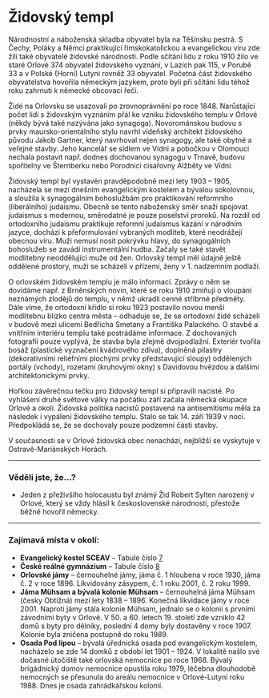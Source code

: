 # Židovský templ

Národnostní a náboženská skladba obyvatel byla na Těšínsku pestrá. S Čechy, Poláky a Němci praktikující římskokatolickou a evangelickou víru zde žili také obyvatelé židovské národnosti. Podle sčítání lidu z roku 1910 žilo ve staré Orlové 374 obyvatel židovského vyznání, v Lazích pak 115, v Porubě 33 a v Polské (Horní) Lutyni rovněž 33 obyvatel. Početná část židovského obyvatelstva hovořila německým jazykem, proto byli při sčítáni lidu téhož roku zahrnuti k německé obcovací řeči.

Židé na Orlovsku se usazovali po zrovnoprávnění po roce 1848. Narůstající počet lidí s židovským vyznáním přál ke vzniku židovského templu v Orlové (někdy bývá také nazývána jako synagoga). Novorománskou budovu s prvky maursko-orientálního stylu navrhl vídeňský architekt židovského původu Jakob Gartner, který navrhoval nejen synagogy, ale také obytné a veřejné stavby. Jeho kancelář se sídlem ve Vídni a pobočkou v Olomouci nechala postavit např. dodnes dochovanou synagogu v Trnavě, budovu spořitelny ve Šternberku nebo Porodnici císařovny Alžběty ve Vídni.

Židovský templ byl vystavěn pravděpodobně mezi lety 1903 – 1905, nacházela se mezi dnešním evangelickým kostelem a bývalou sokolovnou, a sloužila k synagogálním bohoslužbám pro praktikování reformního (liberálního) judaismu. Obecně se tento náboženský směr snaží spojovat judaismus s modernou, směrodatné je pouze poselství proroků. Na rozdíl od ortodoxního judaismu praktikuje reformní judaismus kázání v národním jazyce, dochází k přeformulování vybraných modliteb, které neodrážejí obecnou víru. Muži nemusí nosit pokrývku hlavy, do synagogálních bohoslužeb se zavádí instrumentální hudba. Začaly se také stavět modlitebny neoddělující muže od žen. Orlovský templ měl údajně ještě oddělené prostory, muži se scházeli v přízemí, ženy v 1. nadzemním podlaží.

O orlovském židovském templu je málo informací. Zprávy o něm se dovídáme např. z Brněnských novin, které se roku 1910 zmiňují o vloupání neznámých zlodějů do templu, v němž ukradli cenné stříbrné předměty. Dále víme, že ortodoxní křídlo si roku 1923 postavilo novou menší modlitebnu blízko centra města – odhaduje se, že se ortodoxní židé scházeli v budově mezi ulicemi Bedřicha Smetany a Františka Palackého. O stavbě a vnitřním interiéru templu také postrádáme informace. Z dochovaných fotografií pouze vyplývá, že stavba byla zřejmě dvojpodlažní. Exteriér tvořila bosáž (plastické vyznačení kvádrového zdiva), doplněná pilastry (dekorativními reliéfními plochými prvky představující sloupy) oddělených portály (vchody), rozetami (kruhovými okny) s Davidovou hvězdou a dalšími architektonickými prvky.

Hořkou závěrečnou tečku pro židovský templ si připravili nacisté. Po vyhlášení druhé světové války na počátku září začala německá okupace Orlové a okolí. Židovská politika nacistů postavená na antisemitismu měla za následek i vypálení židovského templu. Stalo se tak 14. září 1939 v noci. Předpokládá se, že se dochovaly pouze podzemní části stavby.

V současnosti se v Orlové židovská obec nenachází, nejbližší se vyskytuje v Ostravě-Mariánských Horách.

---

### Věděli jste, že...?

- Jeden z přeživšího holocaustu byl známý Žid Robert Sylten narozený v Orlové, který se vždy hlásil k československé národnosti, přestože běžně hovořil německy.

---

### Zajímavá místa v okolí:

- **Evangelický kostel SCEAV** – Tabule číslo [7](/misto/7)
- **České reálné gymnázium** – Tabule číslo [8](/misto/8)
- **Orlovské jámy** – černouhelné jámy, jáma č. 1 hloubena v roce 1930, jáma č. 2 v roce 1896. Likvidovány zásypem, č. 1 roku 2001, č. 2 roku 1999.
- **Jáma Mühsam a bývalá kolonie Mühsam** – černouhelná jáma Mühsam (česky Obtížná) mezi lety 1838 – 1896. Konečná likvidace jámy v roce 2001. Naproti jámy stála kolonie Mühsam, jednalo se o kolonii s prvními závodními byty v Orlové. V 50. a 60. letech 19. století zde vzniklo 42 domů s byty pro dělníky, poslední 4 domy byly dostavěny v roce 1907. Kolonie byla zničena postupně do roku 1989.
- **Osada Pod lipou** – bývalá úřednická osada pod evangelickým kostelem, nacházelo se zde 14 domků z období let 1901 – 1924. V lokalitě našlo své dočasné útočiště také orlovská nemocnice po roce 1968. Bývalý brigádnický domov nemocnice opustila roku 1979, léčebna dlouhodobě nemocných se přesunula do areálu nemocnice v Orlové-Lutyni roku 1988. Dnes je osada zahrádkářskou kolonií.
